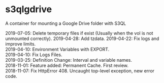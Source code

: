 # s3qlgdrive

A container for mounting a Google Drive folder with S3QL

2019-07-05: Delete temporary files if exist (Usually when the vol is not unmounted correctly).
2019-04-28: Add tzdata.
2019-04-22: Fix logs and improve limits.  
2019-04-10: Environment Variables with EXPORT.  
2019-04-10: Fix Logs Files.  
2019-03-25: Definition Change: Interval and variable names.  
2018-11-01: Feature added: Permanent Cache. First review.  
2018-11-07: Fix HttpError 408. Uncaught top-level exception, new error code.

